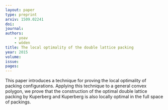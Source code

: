 ```yaml
---
layout: paper
type: preprint
arxiv: 1509.02241
doi: 
journal:
authors:
    - yoav 
    - wöden
title: The local optimality of the double lattice packing
year: 2015
volume: 
issue: 
pages: 
---
```

This paper introduces a technique for proving the local optimality of packing configurations. Applying this technique to a general convex polygon, we prove that the construction of the optimal double lattice packing by Kuperberg and Kuperberg is also locally optimal in the full space of packings.